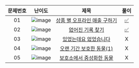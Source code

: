 |문제번호|난이도|제목|풀이|
|:---:|:---:|:---:|:---:|
|01|![image](https://user-images.githubusercontent.com/68424403/188271247-115b904d-2f51-4791-8f3e-af4bfe5a872c.png)|[상품 별 오프라인 매출 구하기](https://school.programmers.co.kr/learn/courses/30/lessons/131533)|[✅](./findTheSaleRaitoOfProducts.sql)|
|02|![image](https://user-images.githubusercontent.com/68424403/188287638-ad5798f6-8ba8-455f-936b-c1e6bebab15a.png)|[없어진 기록 찾기](https://school.programmers.co.kr/learn/courses/30/lessons/59042)|[✅]()|
|03|![image](https://user-images.githubusercontent.com/68424403/188287644-85b3bd9d-0383-4f4e-929a-c90953835976.png)|[있었는데요 없었습니다](https://school.programmers.co.kr/learn/courses/30/lessons/59043)|X|
|04|![image](https://user-images.githubusercontent.com/68424403/188287646-25e25233-ae57-46aa-8e64-b4f2c21deafc.png)|[오랜 기간 보호한 동물(1)](https://school.programmers.co.kr/learn/courses/30/lessons/59044)|X|
|05|![image](https://user-images.githubusercontent.com/68424403/188277977-db31ab54-7423-4d7f-b7af-eaecb85091be.png)|[보호소에서 중성화한 동물](https://school.programmers.co.kr/learn/courses/30/lessons/59045)|X|

